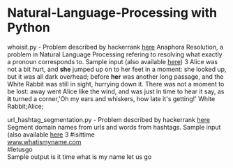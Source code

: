 # Natural-Language-Processing with Python

whoisit.py - Problem described by hackerrank [here](https://www.hackerrank.com/challenges/who-is-it/problem)
             Anaphora Resolution, a problem in Natural Language Processing refering to resolving what exactly a pronoun corresponds to. 
             Sample input (also available [here](https://www.hackerrank.com/rest/contests/master/challenges/who-is-it/download_testcases))
             3
             Alice was not a bit hurt, and **she** jumped up on to her feet in a moment: she looked up, but it was all dark overhead; 
             before **her** was another long passage, and the White Rabbit was still in sight, hurrying down it. There was not a moment
             to be lost: away went Alice like the wind, and was just in time to hear it say, as **it** turned a corner,'Oh my ears and whiskers, how late it's getting!' 
              White Rabbit;Alice;
             
url_hashtag_segmentation.py - Problem described by hackerrank [here](https://www.hackerrank.com/challenges/url-hashtag-segmentation/problem)
                              Segment domain names from urls and words from hashtags.
                              Sample input (also available [here](https://www.hackerrank.com/rest/contests/master/challenges/url-hashtag-segmentation/download_testcases)
                              3
                              #isittime  
                              www.whatismyname.com  
                              #letusgo  
                               Sample output 
                               is it time
                               what is my name
                               let us go
                               
